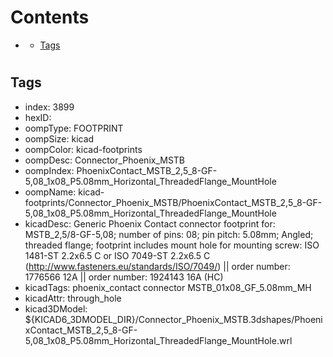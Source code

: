 



Contents
========

* [](#)
	* [Tags](#tags)

# 

## Tags

- index: 3899
- hexID: 
- oompType: FOOTPRINT
- oompSize: kicad
- oompColor: kicad-footprints
- oompDesc: Connector_Phoenix_MSTB
- oompIndex: PhoenixContact_MSTB_2,5_8-GF-5,08_1x08_P5.08mm_Horizontal_ThreadedFlange_MountHole
- oompName: kicad-footprints/Connector_Phoenix_MSTB/PhoenixContact_MSTB_2,5_8-GF-5,08_1x08_P5.08mm_Horizontal_ThreadedFlange_MountHole
- kicadDesc: Generic Phoenix Contact connector footprint for: MSTB_2,5/8-GF-5,08; number of pins: 08; pin pitch: 5.08mm; Angled; threaded flange; footprint includes mount hole for mounting screw: ISO 1481-ST 2.2x6.5 C or ISO 7049-ST 2.2x6.5 C (http://www.fasteners.eu/standards/ISO/7049/) || order number: 1776566 12A || order number: 1924143 16A (HC)
- kicadTags: phoenix_contact connector MSTB_01x08_GF_5.08mm_MH
- kicadAttr: through_hole
- kicad3DModel: ${KICAD6_3DMODEL_DIR}/Connector_Phoenix_MSTB.3dshapes/PhoenixContact_MSTB_2,5_8-GF-5,08_1x08_P5.08mm_Horizontal_ThreadedFlange_MountHole.wrl
